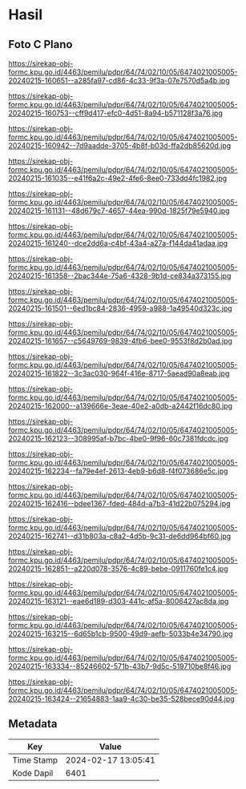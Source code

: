 # Hasil

## Foto C Plano

https://sirekap-obj-formc.kpu.go.id/4463/pemilu/pdpr/64/74/02/10/05/6474021005005-20240215-160651--a285fa97-cd86-4c33-9f3a-07e7570d5a4b.jpg

https://sirekap-obj-formc.kpu.go.id/4463/pemilu/pdpr/64/74/02/10/05/6474021005005-20240215-160753--cff9d417-efc0-4d51-8a94-b571128f3a76.jpg

https://sirekap-obj-formc.kpu.go.id/4463/pemilu/pdpr/64/74/02/10/05/6474021005005-20240215-160942--7d9aadde-3705-4b8f-b03d-ffa2db85620d.jpg

https://sirekap-obj-formc.kpu.go.id/4463/pemilu/pdpr/64/74/02/10/05/6474021005005-20240215-161035--e41f6a2c-49e2-4fe6-8ee0-733dd4fc1982.jpg

https://sirekap-obj-formc.kpu.go.id/4463/pemilu/pdpr/64/74/02/10/05/6474021005005-20240215-161131--48d679c7-4657-44ea-990d-1825f79e5940.jpg

https://sirekap-obj-formc.kpu.go.id/4463/pemilu/pdpr/64/74/02/10/05/6474021005005-20240215-161240--dce2dd6a-c4bf-43a4-a27a-f144da41adaa.jpg

https://sirekap-obj-formc.kpu.go.id/4463/pemilu/pdpr/64/74/02/10/05/6474021005005-20240215-161358--2bac344e-75a6-4328-9b1d-ce834a373155.jpg

https://sirekap-obj-formc.kpu.go.id/4463/pemilu/pdpr/64/74/02/10/05/6474021005005-20240215-161501--6ed1bc84-2836-4959-a988-1a49540d323c.jpg

https://sirekap-obj-formc.kpu.go.id/4463/pemilu/pdpr/64/74/02/10/05/6474021005005-20240215-161657--c5649769-9839-4fb6-bee0-9553f8d2b0ad.jpg

https://sirekap-obj-formc.kpu.go.id/4463/pemilu/pdpr/64/74/02/10/05/6474021005005-20240215-161822--3c3ac030-964f-416e-8717-5aead90a8eab.jpg

https://sirekap-obj-formc.kpu.go.id/4463/pemilu/pdpr/64/74/02/10/05/6474021005005-20240215-162000--a139666e-3eae-40e2-a0db-a2442f16dc80.jpg

https://sirekap-obj-formc.kpu.go.id/4463/pemilu/pdpr/64/74/02/10/05/6474021005005-20240215-162123--308995af-b7bc-4be0-9f96-60c7381fdcdc.jpg

https://sirekap-obj-formc.kpu.go.id/4463/pemilu/pdpr/64/74/02/10/05/6474021005005-20240215-162234--fa79e4ef-2613-4eb9-b6d8-f4f073686e5c.jpg

https://sirekap-obj-formc.kpu.go.id/4463/pemilu/pdpr/64/74/02/10/05/6474021005005-20240215-162416--bdee1367-fded-484d-a7b3-41d22b075294.jpg

https://sirekap-obj-formc.kpu.go.id/4463/pemilu/pdpr/64/74/02/10/05/6474021005005-20240215-162741--d31b803a-c8a2-4d5b-9c31-de6dd964bf60.jpg

https://sirekap-obj-formc.kpu.go.id/4463/pemilu/pdpr/64/74/02/10/05/6474021005005-20240215-162851--a220d078-3576-4c89-bebe-0911760fe1c4.jpg

https://sirekap-obj-formc.kpu.go.id/4463/pemilu/pdpr/64/74/02/10/05/6474021005005-20240215-163121--eae6d189-d303-441c-af5a-8006427ac8da.jpg

https://sirekap-obj-formc.kpu.go.id/4463/pemilu/pdpr/64/74/02/10/05/6474021005005-20240215-163215--6d65b1cb-9500-49d9-aefb-5033b4e34790.jpg

https://sirekap-obj-formc.kpu.go.id/4463/pemilu/pdpr/64/74/02/10/05/6474021005005-20240215-163334--85246602-571b-43b7-9d5c-519710be8f46.jpg

https://sirekap-obj-formc.kpu.go.id/4463/pemilu/pdpr/64/74/02/10/05/6474021005005-20240215-163424--21654883-1aa9-4c30-be35-528bece90d44.jpg


## Metadata

| Key        | Value               |
| ---------- | ------------------- |
| Time Stamp | 2024-02-17 13:05:41 |
| Kode Dapil | 6401                |



